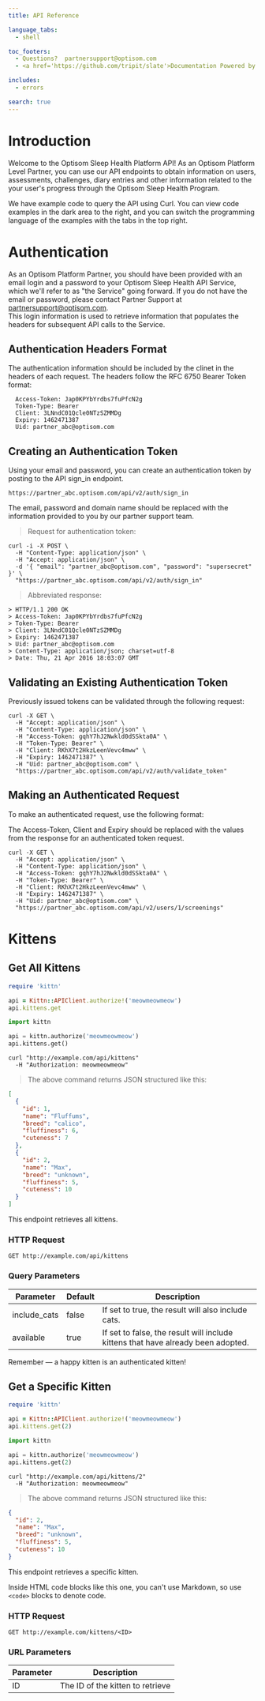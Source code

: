 ```yaml
---
title: API Reference

language_tabs:
  - shell

toc_footers:
  - Questions?  partnersupport@optisom.com
  - <a href='https://github.com/tripit/slate'>Documentation Powered by Slate</a>

includes:
  - errors

search: true
---
```


# Introduction

Welcome to the Optisom Sleep Health Platform API! As an Optisom Platform Level Partner, you can use our API endpoints to 
obtain information on users, assessments, challenges, diary entries and other information related 
to the your user's progress through the Optisom Sleep Health Program.

We have example code to query the API using Curl.  You can view code examples in the dark area to the right, 
and you can switch the programming language of the examples with the tabs in the top right.

# Authentication

As an Optisom Platform Partner, you should have been provided with an email login and a password to your Optisom Sleep Health API Service, 
which we'll refer to as "the Service" going forward.
If you do not have the email or password, please contact Partner Support at <partnersupport@optisom.com>.  
This login information is used to retrieve information that populates the headers for subsequent API calls to the Service.


## Authentication Headers Format

The authentication information should be included by the clinet in the headers of each request.  The headers follow the RFC 6750 Bearer
Token format:

```
  Access-Token: Jap0KPYbYrdbs7fuPfcN2g
  Token-Type: Bearer
  Client: 3LNndC01Qcle0NTzSZMMDg
  Expiry: 1462471387
  Uid: partner_abc@optisom.com
```


## Creating an Authentication Token

Using your email and password, you can create an authentication token by posting to the API sign_in endpoint.

`https://partner_abc.optisom.com/api/v2/auth/sign_in`

<aside class="notice">
The email, password and domain name should be replaced with the information provided to you by our partner support team.
</aside>

> Request for authentication token:

```
curl -i -X POST \
  -H "Content-Type: application/json" \
  -H "Accept: application/json" \
  -d '{ "email": "partner_abc@optisom.com", "password": "supersecret" }' \
  "https://partner_abc.optisom.com/api/v2/auth/sign_in"
```

> Abbreviated response:

```
> HTTP/1.1 200 OK
> Access-Token: Jap0KPYbYrdbs7fuPfcN2g
> Token-Type: Bearer
> Client: 3LNndC01Qcle0NTzSZMMDg
> Expiry: 1462471387
> Uid: partner_abc@optisom.com
> Content-Type: application/json; charset=utf-8
> Date: Thu, 21 Apr 2016 18:03:07 GMT
```

## Validating an Existing Authentication Token
Previously issued tokens can be validated through the following request:

```
curl -X GET \
  -H "Accept: application/json" \
  -H "Content-Type: application/json" \
  -H "Access-Token: gqhY7hJ2Nwkld0dSSkta0A" \
  -H "Token-Type: Bearer" \
  -H "Client: RKhX7t2HkzLeenVevc4mww" \
  -H "Expiry: 1462471387" \
  -H "Uid: partner_abc@optisom.com" \
  "https://partner_abc.optisom.com/api/v2/auth/validate_token"
```

## Making an Authenticated Request
To make an authenticated request, use the following format:

<aside class="notice">
The Access-Token, Client and Expiry should be replaced with the values from the response for an authenticated token request.
</aside>


```
curl -X GET \
  -H "Accept: application/json" \
  -H "Content-Type: application/json" \
  -H "Access-Token: gqhY7hJ2Nwkld0dSSkta0A" \
  -H "Token-Type: Bearer" \
  -H "Client: RKhX7t2HkzLeenVevc4mww" \
  -H "Expiry: 1462471387" \
  -H "Uid: partner_abc@optisom.com" \
  "https://partner_abc.optisom.com/api/v2/users/1/screenings"
```








# Kittens

## Get All Kittens

```ruby
require 'kittn'

api = Kittn::APIClient.authorize!('meowmeowmeow')
api.kittens.get
```

```python
import kittn

api = kittn.authorize('meowmeowmeow')
api.kittens.get()
```

```shell
curl "http://example.com/api/kittens"
  -H "Authorization: meowmeowmeow"
```

> The above command returns JSON structured like this:

```json
[
  {
    "id": 1,
    "name": "Fluffums",
    "breed": "calico",
    "fluffiness": 6,
    "cuteness": 7
  },
  {
    "id": 2,
    "name": "Max",
    "breed": "unknown",
    "fluffiness": 5,
    "cuteness": 10
  }
]
```

This endpoint retrieves all kittens.

### HTTP Request

`GET http://example.com/api/kittens`

### Query Parameters

Parameter | Default | Description
--------- | ------- | -----------
include_cats | false | If set to true, the result will also include cats.
available | true | If set to false, the result will include kittens that have already been adopted.

<aside class="success">
Remember — a happy kitten is an authenticated kitten!
</aside>

## Get a Specific Kitten

```ruby
require 'kittn'

api = Kittn::APIClient.authorize!('meowmeowmeow')
api.kittens.get(2)
```

```python
import kittn

api = kittn.authorize('meowmeowmeow')
api.kittens.get(2)
```

```shell
curl "http://example.com/api/kittens/2"
  -H "Authorization: meowmeowmeow"
```

> The above command returns JSON structured like this:

```json
{
  "id": 2,
  "name": "Max",
  "breed": "unknown",
  "fluffiness": 5,
  "cuteness": 10
}
```

This endpoint retrieves a specific kitten.

<aside class="warning">Inside HTML code blocks like this one, you can't use Markdown, so use <code>&lt;code&gt;</code> blocks to denote code.</aside>

### HTTP Request

`GET http://example.com/kittens/<ID>`

### URL Parameters

Parameter | Description
--------- | -----------
ID | The ID of the kitten to retrieve

